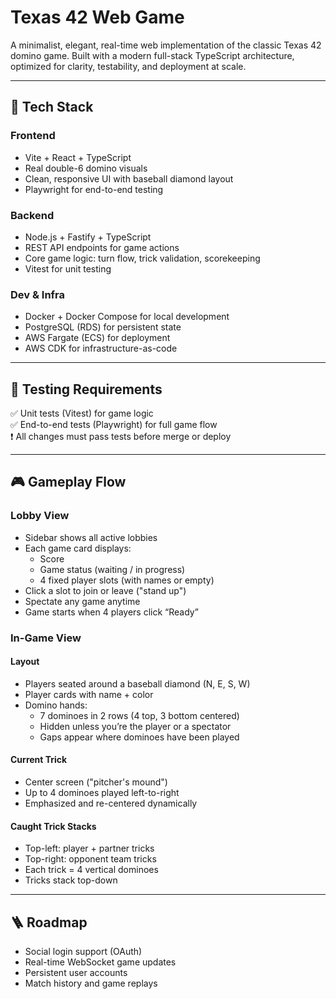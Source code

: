 # Texas 42 Web Game

A minimalist, elegant, real-time web implementation of the classic Texas 42 domino game. Built with a modern full-stack TypeScript architecture, optimized for clarity, testability, and deployment at scale.

---

## 🧱 Tech Stack

### Frontend
- Vite + React + TypeScript
- Real double-6 domino visuals
- Clean, responsive UI with baseball diamond layout
- Playwright for end-to-end testing

### Backend
- Node.js + Fastify + TypeScript
- REST API endpoints for game actions
- Core game logic: turn flow, trick validation, scorekeeping
- Vitest for unit testing

### Dev & Infra
- Docker + Docker Compose for local development
- PostgreSQL (RDS) for persistent state
- AWS Fargate (ECS) for deployment
- AWS CDK for infrastructure-as-code

---

## 🧪 Testing Requirements

✅ Unit tests (Vitest) for game logic  
✅ End-to-end tests (Playwright) for full game flow  
❗ All changes must pass tests before merge or deploy

---

## 🎮 Gameplay Flow

### Lobby View
- Sidebar shows all active lobbies
- Each game card displays:
  - Score
  - Game status (waiting / in progress)
  - 4 fixed player slots (with names or empty)
- Click a slot to join or leave ("stand up")
- Spectate any game anytime
- Game starts when 4 players click “Ready”

### In-Game View
#### Layout
- Players seated around a baseball diamond (N, E, S, W)
- Player cards with name + color
- Domino hands:
  - 7 dominoes in 2 rows (4 top, 3 bottom centered)
  - Hidden unless you’re the player or a spectator
  - Gaps appear where dominoes have been played

#### Current Trick
- Center screen ("pitcher's mound")
- Up to 4 dominoes played left-to-right
- Emphasized and re-centered dynamically

#### Caught Trick Stacks
- Top-left: player + partner tricks
- Top-right: opponent team tricks
- Each trick = 4 vertical dominoes
- Tricks stack top-down

---

## 🪜 Roadmap
- Social login support (OAuth)
- Real-time WebSocket game updates
- Persistent user accounts
- Match history and game replays
